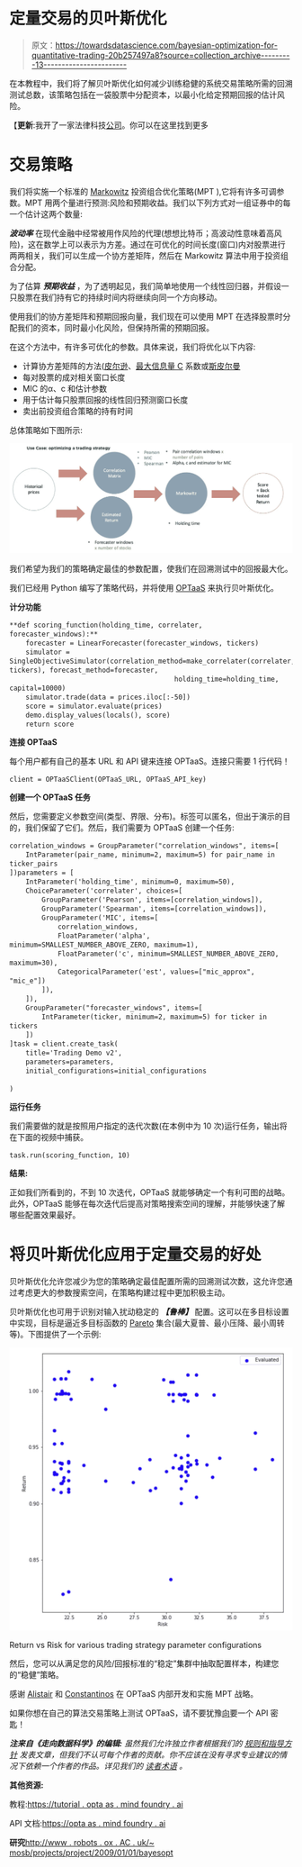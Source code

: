 # 定量交易的贝叶斯优化

> 原文：<https://towardsdatascience.com/bayesian-optimization-for-quantitative-trading-20b257497a8?source=collection_archive---------13----------------------->

在本教程中，我们将了解贝叶斯优化如何减少训练稳健的系统交易策略所需的回溯测试总数，该策略包括在一袋股票中分配资本，以最小化给定预期回报的估计风险。

【**更新**:我开了一家法律科技[公司](http://www.legislate.tech)。你可以在这里找到更多

# 交易策略

我们将实施一个标准的 [Markowitz](https://en.wikipedia.org/wiki/Modern_portfolio_theory) 投资组合优化策略(MPT ),它将有许多可调参数。MPT 用两个量进行预测:风险和预期收益。我们以下列方式对一组证券中的每一个估计这两个数量:

***波动率*** 在现代金融中经常被用作风险的代理(想想比特币；高波动性意味着高风险)，这在数学上可以表示为方差。通过在可优化的时间长度(窗口)内对股票进行两两相关，我们可以生成一个协方差矩阵，然后在 Markowitz 算法中用于投资组合分配。

为了估算 ***预期收益*** ，为了透明起见，我们简单地使用一个线性回归器，并假设一只股票在我们持有它的持续时间内将继续向同一个方向移动。

使用我们的协方差矩阵和预期回报向量，我们现在可以使用 MPT 在选择股票时分配我们的资本，同时最小化风险，但保持所需的预期回报。

在这个方法中，有许多可优化的参数。具体来说，我们将优化以下内容:

*   计算协方差矩阵的方法([皮尔逊](https://en.wikipedia.org/wiki/Pearson_correlation_coefficient)、[最大信息量 C](https://en.wikipedia.org/wiki/Maximal_information_coefficient) 系数或[斯皮尔曼](https://en.wikipedia.org/wiki/Spearman%27s_rank_correlation_coefficient)
*   每对股票的成对相关窗口长度
*   MIC 的α、c 和估计参数
*   用于估计每只股票回报的线性回归预测窗口长度
*   卖出前投资组合策略的持有时间

总体策略如下图所示:

![](img/b70021973155cc0eb1d101d1bad69bf5.png)

我们希望为我们的策略确定最佳的参数配置，使我们在回溯测试中的回报最大化。

我们已经用 Python 编写了策略代码，并将使用 [OPTaaS](http://mindfoundry.ai/optaas) 来执行贝叶斯优化。

**计分功能**

```
**def scoring_function(holding_time, correlater, forecaster_windows):**
    forecaster = LinearForecaster(forecaster_windows, tickers)
    simulator = SingleObjectiveSimulator(correlation_method=make_correlater(correlater, tickers), forecast_method=forecaster, 
                                         holding_time=holding_time, capital=10000)
    simulator.trade(data = prices.iloc[:-50])
    score = simulator.evaluate(prices)
    demo.display_values(locals(), score)
    return score
```

**连接 OPTaaS**

每个用户都有自己的基本 URL 和 API 键来连接 OPTaaS。连接只需要 1 行代码！

```
client = OPTaaSClient(OPTaaS_URL, OPTaaS_API_key)
```

**创建一个 OPTaaS 任务**

然后，您需要定义参数空间(类型、界限、分布)。标签可以匿名，但出于演示的目的，我们保留了它们。然后，我们需要为 OPTaaS 创建一个任务:

```
correlation_windows = GroupParameter("correlation_windows", items=[
    IntParameter(pair_name, minimum=2, maximum=5) for pair_name in ticker_pairs
])parameters = [
    IntParameter('holding_time', minimum=0, maximum=50),
    ChoiceParameter('correlater', choices=[
        GroupParameter('Pearson', items=[correlation_windows]),
        GroupParameter('Spearman', items=[correlation_windows]),
        GroupParameter('MIC', items=[
            correlation_windows,
            FloatParameter('alpha', minimum=SMALLEST_NUMBER_ABOVE_ZERO, maximum=1),
            FloatParameter('c', minimum=SMALLEST_NUMBER_ABOVE_ZERO, maximum=30),
            CategoricalParameter('est', values=["mic_approx", "mic_e"])
        ]),
    ]),
    GroupParameter("forecaster_windows", items=[
        IntParameter(ticker, minimum=2, maximum=5) for ticker in tickers
    ])
]task = client.create_task(
    title='Trading Demo v2',
    parameters=parameters,
    initial_configurations=initial_configurations

)
```

**运行任务**

我们需要做的就是按照用户指定的迭代次数(在本例中为 10 次)运行任务，输出将在下面的视频中捕获。

```
task.run(scoring_function, 10)
```

**结果:**

正如我们所看到的，不到 10 次迭代，OPTaaS 就能够确定一个有利可图的战略。此外，OPTaaS 能够在每次迭代后提高对策略搜索空间的理解，并能够快速了解哪些配置效果最好。

# 将贝叶斯优化应用于定量交易的好处

贝叶斯优化允许您减少为您的策略确定最佳配置所需的回溯测试次数，这允许您通过考虑更大的参数搜索空间，在策略构建过程中更加积极主动。

贝叶斯优化也可用于识别对输入扰动稳定的 ***【鲁棒】*** 配置。这可以在多目标设置中实现，目标是逼近多目标函数的 [Pareto](https://en.wikipedia.org/wiki/Pareto_efficiency) 集合(最大夏普、最小压降、最小周转等)。下图提供了一个示例:

![](img/a8d6905057319c5753021d7027e790c8.png)

Return vs Risk for various trading strategy parameter configurations

然后，您可以从满足您的风险/回报标准的“稳定”集群中抽取配置样本，构建您的“稳健”策略。

感谢 [Alistair](https://medium.com/u/470d8008e3f7?source=post_page-----20b257497a8--------------------------------) 和 [Constantinos](https://medium.com/u/23538872d43d?source=post_page-----20b257497a8--------------------------------) 在 OPTaaS 内部开发和实施 MPT 战略。

如果你想在自己的算法交易策略上测试 OPTaaS，请不要犹豫[向](http://Charles.brecque@mindfoundry.ai)要一个 API 密匙！

***注来自《走向数据科学》的编辑:*** *虽然我们允许独立作者根据我们的* [*规则和指导方针*](/questions-96667b06af5) *发表文章，但我们不认可每个作者的贡献。你不应该在没有寻求专业建议的情况下依赖一个作者的作品。详见我们的* [*读者术语*](/readers-terms-b5d780a700a4) *。*

**其他资源:**

教程:[https://tutorial . opta as . mind foundry . ai](https://tutorial.optaas.mindfoundry.ai)

API 文档:[https://opta as . mind foundry . ai](https://optaas.mindfoundry.ai)

**研究**[http://www . robots . ox . AC . uk/~ mosb/projects/project/2009/01/01/bayesopt](http://www.robots.ox.ac.uk/~mosb/projects/project/2009/01/01/bayesopt/)